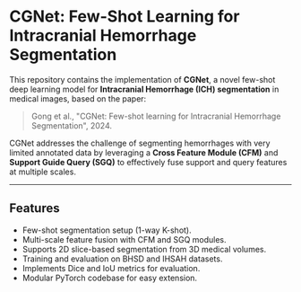 # CGNet: Few-Shot Learning for Intracranial Hemorrhage Segmentation

This repository contains the implementation of **CGNet**, a novel few-shot deep learning model for **Intracranial Hemorrhage (ICH) segmentation** in medical images, based on the paper:

> Gong et al., "CGNet: Few-shot learning for Intracranial Hemorrhage Segmentation", 2024.

CGNet addresses the challenge of segmenting hemorrhages with very limited annotated data by leveraging a **Cross Feature Module (CFM)** and **Support Guide Query (SGQ)** to effectively fuse support and query features at multiple scales.

---

## Features

- Few-shot segmentation setup (1-way K-shot).
- Multi-scale feature fusion with CFM and SGQ modules.
- Supports 2D slice-based segmentation from 3D medical volumes.
- Training and evaluation on BHSD and IHSAH datasets.
- Implements Dice and IoU metrics for evaluation.
- Modular PyTorch codebase for easy extension.



